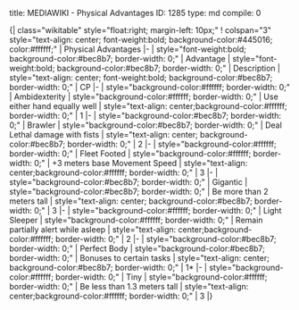 title:          MEDIAWIKI - Physical Advantages
ID:             1285
type:           md
compile:        0


{| class="wikitable"  style="float:right; margin-left: 10px;"
! colspan="3" style="text-align: center; font-weight:bold; background-color:#445016; color:#ffffff;" | Physical Advantages
|-
| style="font-weight:bold; background-color:#bec8b7; border-width: 0;" | Advantage
| style="font-weight:bold; background-color:#bec8b7; border-width: 0;" | Description
| style="text-align: center; font-weight:bold; background-color:#bec8b7; border-width: 0;" | CP
|-
| style="background-color:#ffffff; border-width: 0;" | Ambidexterity
| style="background-color:#ffffff; border-width: 0;" | Use either hand equally well
| style="text-align: center;background-color:#ffffff; border-width: 0;" | 1
|-
| style="background-color:#bec8b7; border-width: 0;" | Brawler
| style="background-color:#bec8b7; border-width: 0;" | Deal Lethal damage with fists
| style="text-align: center; background-color:#bec8b7; border-width: 0;" | 2
|-
| style="background-color:#ffffff; border-width: 0;" | Fleet Footed
| style="background-color:#ffffff; border-width: 0;" | +3 meters base Movement Speed
| style="text-align: center;background-color:#ffffff; border-width: 0;" | 3
|-
| style="background-color:#bec8b7; border-width: 0;" | Gigantic
| style="background-color:#bec8b7; border-width: 0;" | Be more than 2 meters tall
| style="text-align: center; background-color:#bec8b7; border-width: 0;" | 3
|-
| style="background-color:#ffffff; border-width: 0;" | Light Sleeper
| style="background-color:#ffffff; border-width: 0;" | Remain partially alert while asleep
| style="text-align: center;background-color:#ffffff; border-width: 0;" | 2
|-
| style="background-color:#bec8b7; border-width: 0;" | Perfect Body
| style="background-color:#bec8b7; border-width: 0;" | Bonuses to certain tasks
| style="text-align: center; background-color:#bec8b7; border-width: 0;" | 1*
|-
| style="background-color:#ffffff; border-width: 0;" | Tiny
| style="background-color:#ffffff; border-width: 0;" | Be less than 1.3 meters tall
| style="text-align: center;background-color:#ffffff; border-width: 0;" | 3
|}
